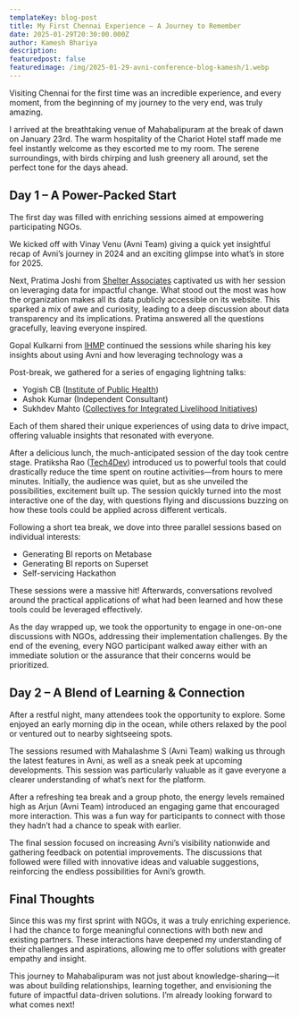 ```yaml
---
templateKey: blog-post
title: My First Chennai Experience – A Journey to Remember
date: 2025-01-29T20:30:00.000Z
author: Kamesh Bhariya
description:
featuredpost: false
featuredimage: /img/2025-01-29-avni-conference-blog-kamesh/1.webp
---
```



Visiting Chennai for the first time was an incredible experience, and every moment, from the beginning of my journey to the very end, was truly amazing.

I arrived at the breathtaking venue of Mahabalipuram at the break of dawn on January 23rd. The warm hospitality of the Chariot Hotel staff made me feel instantly welcome as they escorted me to my room. The serene surroundings, with birds chirping and lush greenery all around, set the perfect tone for the days ahead.

## Day 1 – A Power-Packed Start

The first day was filled with enriching sessions aimed at empowering participating NGOs.

We kicked off with Vinay Venu (Avni Team) giving a quick yet insightful recap of Avni’s journey in 2024 and an exciting glimpse into what’s in store for 2025.

Next, Pratima Joshi from [Shelter Associates](https://shelter-associates.org/) captivated us with her session on leveraging data for impactful change. What stood out the most was how the organization makes all its data publicly accessible on its website. This sparked a mix of awe and curiosity, leading to a deep discussion about data transparency and its implications. Pratima answered all the questions gracefully, leaving everyone inspired.

Gopal Kulkarni from [IHMP](https://www.ihmp.org/) continued the sessions while sharing his key insights about using Avni and how leveraging technology was a

Post-break, we gathered for a series of engaging lightning talks:
- Yogish CB ([Institute of Public Health](https://iphindia.org/))
- Ashok Kumar (Independent Consultant)
- Sukhdev Mahto ([Collectives for Integrated Livelihood Initiatives](https://cinicell.org/))

Each of them shared their unique experiences of using data to drive impact, offering valuable insights that resonated with everyone.

After a delicious lunch, the much-anticipated session of the day took centre stage. Pratiksha Rao ([Tech4Dev](https://projecttech4dev.org/)) introduced us to powerful tools that could drastically reduce the time spent on routine activities—from hours to mere minutes. Initially, the audience was quiet, but as she unveiled the possibilities, excitement built up. The session quickly turned into the most interactive one of the day, with questions flying and discussions buzzing on how these tools could be applied across different verticals.

Following a short tea break, we dove into three parallel sessions based on individual interests:
- Generating BI reports on Metabase
- Generating BI reports on Superset
- Self-servicing Hackathon

These sessions were a massive hit! Afterwards, conversations revolved around the practical applications of what had been learned and how these tools could be leveraged effectively.

As the day wrapped up, we took the opportunity to engage in one-on-one discussions with NGOs, addressing their implementation challenges. By the end of the evening, every NGO participant walked away either with an immediate solution or the assurance that their concerns would be prioritized.

## Day 2 – A Blend of Learning & Connection

After a restful night, many attendees took the opportunity to explore. Some enjoyed an early morning dip in the ocean, while others relaxed by the pool or ventured out to nearby sightseeing spots.

The sessions resumed with Mahalashme S (Avni Team) walking us through the latest features in Avni, as well as a sneak peek at upcoming developments. This session was particularly valuable as it gave everyone a clearer understanding of what’s next for the platform.

After a refreshing tea break and a group photo, the energy levels remained high as Arjun (Avni Team) introduced an engaging game that encouraged more interaction. This was a fun way for participants to connect with those they hadn’t had a chance to speak with earlier.

The final session focused on increasing Avni’s visibility nationwide and gathering feedback on potential improvements. The discussions that followed were filled with innovative ideas and valuable suggestions, reinforcing the endless possibilities for Avni’s growth.

## Final Thoughts

Since this was my first sprint with NGOs, it was a truly enriching experience. I had the chance to forge meaningful connections with both new and existing partners. These interactions have deepened my understanding of their challenges and aspirations, allowing me to offer solutions with greater empathy and insight.

This journey to Mahabalipuram was not just about knowledge-sharing—it was about building relationships, learning together, and envisioning the future of impactful data-driven solutions. I’m already looking forward to what comes next!
